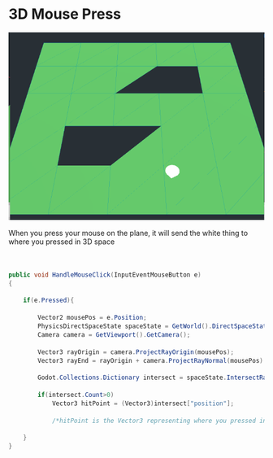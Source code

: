 # 3D Mouse Press

![setup](.imgs/mousepress3d.png)

When you press your mouse on the plane, it will send the white thing to where you pressed in 3D space


```C#


public void HandleMouseClick(InputEventMouseButton e)
{

    if(e.Pressed){

        Vector2 mousePos = e.Position;
        PhysicsDirectSpaceState spaceState = GetWorld().DirectSpaceState;
        Camera camera = GetViewport().GetCamera();

        Vector3 rayOrigin = camera.ProjectRayOrigin(mousePos);
        Vector3 rayEnd = rayOrigin + camera.ProjectRayNormal(mousePos) * 2000;

        Godot.Collections.Dictionary intersect = spaceState.IntersectRay(rayOrigin, rayEnd);

        if(intersect.Count>0)
            Vector3 hitPoint = (Vector3)intersect["position"];

            /*hitPoint is the Vector3 representing where you pressed in 3D space*/
        
    }
}
```
